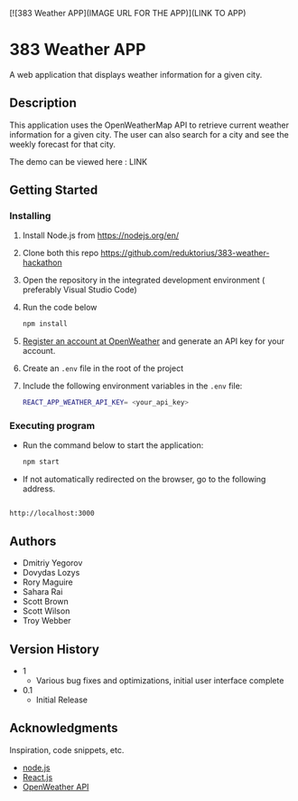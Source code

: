 [![383 Weather APP](IMAGE URL FOR THE APP)](LINK TO APP)

# 383 Weather APP

A web application that displays weather information for a given city.

## Description

This application uses the OpenWeatherMap API to retrieve current weather information for a given city. The user can also search for a city and see the weekly forecast for that city.

The demo can be viewed here : LINK

## Getting Started

### Installing

1. Install Node.js from https://nodejs.org/en/
2. Clone both this repo https://github.com/reduktorius/383-weather-hackathon
3. Open the repository in the integrated development environment ( preferably Visual Studio Code)
4. Run the code below

   ```sh
   npm install
   ```

5. [Register an account at OpenWeather](https://openweathermap.org/) and generate an API key for your account.
6. Create an `.env` file in the root of the project
7. Include the following environment variables in the `.env` file:

   ```bash
   REACT_APP_WEATHER_API_KEY= <your_api_key>
   ```

### Executing program

- Run the command below to start the application:

  ```sh
  npm start
  ```

- If not automatically redirected on the browser, go to the following address.

```

http://localhost:3000

```

## Authors

- Dmitriy Yegorov
- Dovydas Lozys
- Rory Maguire
- Sahara Rai
- Scott Brown
- Scott Wilson
- Troy Webber

## Version History

- 1
  - Various bug fixes and optimizations, initial user interface complete
- 0.1
  - Initial Release

## Acknowledgments

Inspiration, code snippets, etc.

- [node.js](https://nodejs.org/en/)
- [React.js](https://reactjs.org/)
- [OpenWeather API](https://openweathermap.org/)

```

```
